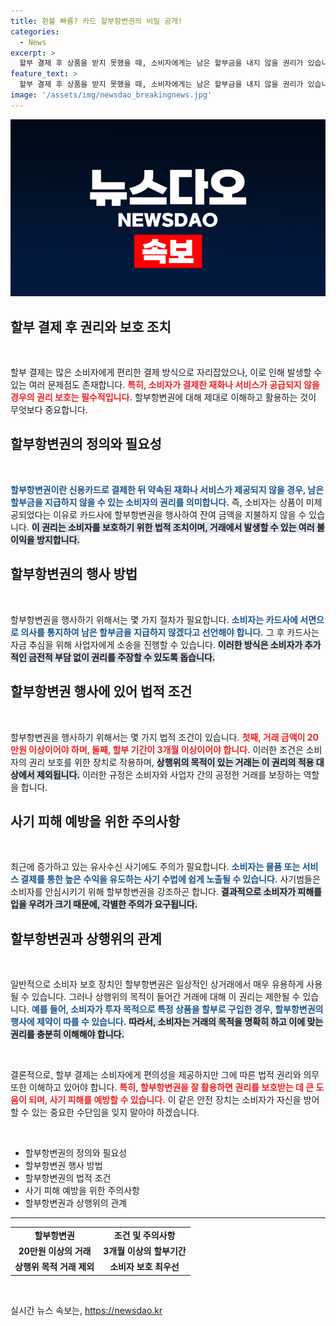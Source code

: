 ```yaml
---
title: 환불 빠름? 카드 할부항변권의 비밀 공개!
categories:
  - News
excerpt: >
  할부 결제 후 상품을 받지 못했을 때, 소비자에게는 남은 할부금을 내지 않을 권리가 있습니다. 티몬과 위메프의 판매자 정산 지연으로 소비자들이 불만을 토로하고 있는데요. 신용카드 할부항변권을 활용하면 신속한 환불이 가능하지만, 조건이 있습니다. 과연 당신은 이 권리를 행사할 수 있을까요? 클릭해 확인해보세요!
feature_text: >
  할부 결제 후 상품을 받지 못했을 때, 소비자에게는 남은 할부금을 내지 않을 권리가 있습니다. 티몬과 위메프의 판매자 정산 지연으로 소비자들이 불만을 토로하고 있는데요. 신용카드 할부항변권을 활용하면 신속한 환불이 가능하지만, 조건이 있습니다. 과연 당신은 이 권리를 행사할 수 있을까요? 클릭해 확인해보세요!
image: '/assets/img/newsdao_breakingnews.jpg'
---
```


<p><img src="/assets/img/newsdao_breakingnews.jpg" alt="cryptoinkorea 속보" /></p>

<h2 data-ke-size="size26">할부 결제 후 권리와 보호 조치</h2>

<p data-ke-size="size16">&nbsp;</p>

<p>할부 결제는 많은 소비자에게 편리한 결제 방식으로 자리잡았으나, 이로 인해 발생할 수 있는 여러 문제점도 존재합니다. <b><span style="color: #ee2323;">특히, 소비자가 결제한 재화나 서비스가 공급되지 않을 경우의 권리 보호는 필수적입니다.</span></b> 할부항변권에 대해 제대로 이해하고 활용하는 것이 무엇보다 중요합니다.</p>

<h2 data-ke-size="size26">할부항변권의 정의와 필요성</h2>

<p data-ke-size="size16">&nbsp;</p>

<p><b><span style="color: #1a5490;">할부항변권이란 신용카드로 결제한 뒤 약속된 재화나 서비스가 제공되지 않을 경우, 남은 할부금을 지급하지 않을 수 있는 소비자의 권리를 의미합니다.</span></b> 즉, 소비자는 상품이 미제공되었다는 이유로 카드사에 할부항변권을 행사하여 잔여 금액을 지불하지 않을 수 있습니다. <b><span style="background-color: #21538527;">이 권리는 소비자를 보호하기 위한 법적 조치이며, 거래에서 발생할 수 있는 여러 불이익을 방지합니다.</span></b></p>

<h2 data-ke-size="size26">할부항변권의 행사 방법</h2>

<p data-ke-size="size16">&nbsp;</p>

<p>할부항변권을 행사하기 위해서는 몇 가지 절차가 필요합니다. <b><span style="color: #1a5490;">소비자는 카드사에 서면으로 의사를 통지하여 남은 할부금을 지급하지 않겠다고 선언해야 합니다.</span></b> 그 후 카드사는 자금 추심을 위해 사업자에게 소송을 진행할 수 있습니다. <b><span style="background-color: #21538527;">이러한 방식은 소비자가 추가적인 금전적 부담 없이 권리를 주장할 수 있도록 돕습니다.</span></b></p>

<h2 data-ke-size="size26">할부항변권 행사에 있어 법적 조건</h2>

<p data-ke-size="size16">&nbsp;</p>

<p>할부항변권을 행사하기 위해서는 몇 가지 법적 조건이 있습니다. <b><span style="color: #ee2323;">첫째, 거래 금액이 20만원 이상이어야 하며, 둘째, 할부 기간이 3개월 이상이어야 합니다.</span></b> 이러한 조건은 소비자의 권리 보호를 위한 장치로 작용하며, <b><span style="background-color: #21538527;">상행위의 목적이 있는 거래는 이 권리의 적용 대상에서 제외됩니다.</span></b> 이러한 규정은 소비자와 사업자 간의 공정한 거래를 보장하는 역할을 합니다.</p>

<h2 data-ke-size="size26">사기 피해 예방을 위한 주의사항</h2>

<p data-ke-size="size16">&nbsp;</p>

<p>최근에 증가하고 있는 유사수신 사기에도 주의가 필요합니다. <b><span style="color: #1a5490;">소비자는 물품 또는 서비스 결제를 통한 높은 수익을 유도하는 사기 수법에 쉽게 노출될 수 있습니다.</span></b> 사기범들은 소비자를 안심시키기 위해 할부항변권을 강조하곤 합니다. <b><span style="background-color: #21538527;">결과적으로 소비자가 피해를 입을 우려가 크기 때문에, 각별한 주의가 요구됩니다.</span></b></p>

<h2 data-ke-size="size26">할부항변권과 상행위의 관계</h2>

<p data-ke-size="size16">&nbsp;</p>

<p>일반적으로 소비자 보호 장치인 할부항변권은 일상적인 상거래에서 매우 유용하게 사용될 수 있습니다. 그러나 상행위의 목적이 들어간 거래에 대해 이 권리는 제한될 수 있습니다. <b><span style="color: #1a5490;">예를 들어, 소비자가 투자 목적으로 특정 상품을 할부로 구입한 경우, 할부항변권의 행사에 제약이 따를 수 있습니다.</span></b> <b><span style="background-color: #21538527;">따라서, 소비자는 거래의 목적을 명확히 하고 이에 맞는 권리를 충분히 이해해야 합니다.</span></b></p>

<p data-ke-size="size16">&nbsp;</p>

<p>결론적으로, 할부 결제는 소비자에게 편의성을 제공하지만 그에 따른 법적 권리와 의무 또한 이해하고 있어야 합니다. <b><span style="color: #ee2323;">특히, 할부항변권을 잘 활용하면 권리를 보호받는 데 큰 도움이 되며, 사기 피해를 예방할 수 있습니다.</span></b> 이 같은 안전 장치는 소비자가 자신을 방어할 수 있는 중요한 수단임을 잊지 말아야 하겠습니다.</p>

<p data-ke-size="size16">&nbsp;</p> 

<ul>
    <li>할부항변권의 정의와 필요성</li>
    <li>할부항변권 행사 방법</li>
    <li>할부항변권의 법적 조건</li>
    <li>사기 피해 예방을 위한 주의사항</li>
    <li>할부항변권과 상행위의 관계</li>
</ul>

<hr>

<table style="width: 100%;">
    <tr>
        <td style="text-align: center; height: 17px;"><b>할부항변권</b></td>
        <td style="text-align: center; height: 17px;"><b>조건 및 주의사항</b></td>
    </tr>
    <tr>
        <td style="text-align: center; height: 17px;"><b>20만원 이상의 거래</b></td>
        <td style="text-align: center; height: 17px;"><b>3개월 이상의 할부기간</b></td>
    </tr>
    <tr>
        <td style="text-align: center; height: 17px;"><b>상행위 목적 거래 제외</b></td>
        <td style="text-align: center; height: 17px;"><b>소비자 보호 최우선</b></td>
    </tr>
</table>

<p data-ke-size="size16">&nbsp;</p>
실시간 뉴스 속보는, <a href="https://newsdao.kr" rel="dofollow">https://newsdao.kr</a>


